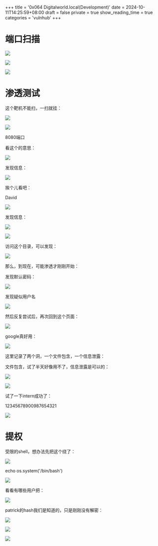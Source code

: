 +++
title = '0x064 Digitalworld.local(Development)'
date = 2024-10-11T14:25:59+08:00
draft = false
private = true
show_reading_time = true
categories = 'vulnhub'
+++



# 端口扫描

![](/vulnhub_img/WEBRESOURCE6e9d6767176575851400afe1f6e85bdfimage.png)

![](/vulnhub_img/WEBRESOURCE7bf405e2c4ceac84c782531af3b9b245image.png)

![](/vulnhub_img/WEBRESOURCEf8f5e7ca46baabf8b933a69bcb650b62image.png)

# 渗透测试

这个靶机不能扫，一扫就挂：

![](/vulnhub_img/WEBRESOURCE8c241f21891270aa43949935641c82ecimage.png)

![](/vulnhub_img/WEBRESOURCE7c35d64b7d2fda3c67bfce1fe9eb1fd0image.png)

8080端口

看这个的意思：

![](/vulnhub_img/WEBRESOURCE9af5b221cb6ca39f8413a2b8444fe09bimage.png)

发现信息：

![](/vulnhub_img/WEBRESOURCEe8b0fbbe017734f90269d83378ae7364image.png)

挨个儿看吧：

David

![](/vulnhub_img/WEBRESOURCEa94dfa19e088959e429a0d98c99fa51aimage.png)

发现信息：

![](/vulnhub_img/WEBRESOURCE42d71fbbe6224699733f8448ea71a510image.png)

![](/vulnhub_img/WEBRESOURCE9029157c3c1976199f8d60c4ede3ca1aimage.png)

访问这个目录，可以发现：

![](/vulnhub_img/WEBRESOURCE0899dba087f32136c79af1d535098cb0image.png)

那么，到现在，可能渗透才刚刚开始：

发现默认密码：

![](/vulnhub_img/WEBRESOURCEa8343fdf47b798b6084068059ab8ae78image.png)

发现疑似用户名

![](/vulnhub_img/WEBRESOURCEe7cd0fbd5443cbc3cfefe9b967e2cde1image.png)

然后反复尝试后，再次回到这个页面：

![](/vulnhub_img/WEBRESOURCEec529ddaade016e2a24be7f7754f0b08image.png)

google真好用：

![](/vulnhub_img/WEBRESOURCE34d58039876f1db76030259aa405f707image.png)

这里记录了两个洞，一个文件包含，一个信息泄露：

文件包含，试了半天好像用不了，信息泄露是可以的：

![](/vulnhub_img/WEBRESOURCEa7f707bace6266858b6c9924fe75d92cimage.png)

![](/vulnhub_img/WEBRESOURCE39bf19940e2a2671d5d7bc4f933cf99bimage.png)

试了一下intern成功了：

12345678900987654321

![](/vulnhub_img/WEBRESOURCE924dcc688efb9808a7b0fc88147e55c2image.png)

# 提权

受限的shell，想办法先把这个绕了：

![](/vulnhub_img/WEBRESOURCE1d1075423fabc8e115c920601b19c0f3image.png)

echo os.system('/bin/bash')

![](/vulnhub_img/WEBRESOURCE5cbd789b24d700fb67d8d6b064c873ffimage.png)

看看有哪些用户把：

![](/vulnhub_img/WEBRESOURCEed3f68cd096e51c3186f9add77d79b93image.png)

patrick的hash我们是知道的，只是刚刚没有解密：

![](/vulnhub_img/WEBRESOURCEa3cdd64a9942b3df381116da11b262d2image.png)

![](/vulnhub_img/WEBRESOURCE4913f72792890a3d2d0b427c783fc65cimage.png)

![](/vulnhub_img/WEBRESOURCE46f43658fa0fbb4ac96337b4ba415ce0image.png)